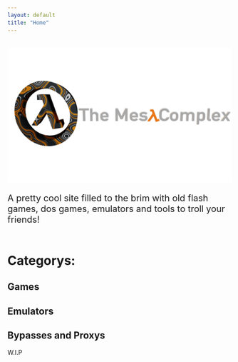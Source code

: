 ```yaml
---
layout: default
title: "Home"
---
```

<br>
<img src="images/bannerlogo.png" alt="bannerlogo" class="bannerlogo">
<p style="font-size: 20px;">A pretty cool site filled to the brim with old flash games, dos games, emulators and tools to troll your friends!</a>
<br>
<br>
<h1 class="text-center">Categorys:</h1>
<h2 href="games">Games</h2>
<h2 href="emulators">Emulators</h2>
<h2 href="bypass">Bypasses and Proxys</h2>





<a>W.I.P</a>

<script>
    document.getElementById("homeNav").classList.add("active");
</script>